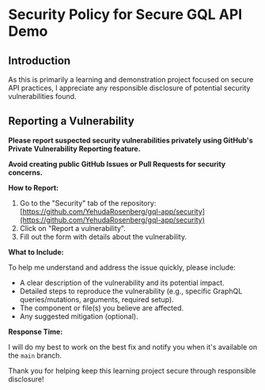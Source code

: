 # Security Policy for Secure GQL API Demo

## Introduction

As this is primarily a learning and demonstration project focused on secure API practices, I appreciate any responsible disclosure of potential security vulnerabilities found.


## Reporting a Vulnerability

**Please report suspected security vulnerabilities privately using GitHub's Private Vulnerability Reporting feature.**

**Avoid creating public GitHub Issues or Pull Requests for security concerns.**

**How to Report:**

1.  Go to the "Security" tab of the repository: [https://github.com/YehudaRosenberg/gql-app/security](https://github.com/YehudaRosenberg/gql-app/security)
2.  Click on "Report a vulnerability".
3.  Fill out the form with details about the vulnerability.

**What to Include:**

To help me understand and address the issue quickly, please include:

* A clear description of the vulnerability and its potential impact.
* Detailed steps to reproduce the vulnerability (e.g., specific GraphQL queries/mutations, arguments, required setup).
* The component or file(s) you believe are affected.
* Any suggested mitigation (optional).

**Response Time:**

I will do my best to work on the best fix and notify you when it's available on the `main` branch.

Thank you for helping keep this learning project secure through responsible disclosure!
